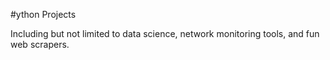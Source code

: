 #ython Projects

Including but not limited to data science, network monitoring tools, and fun web scrapers.
